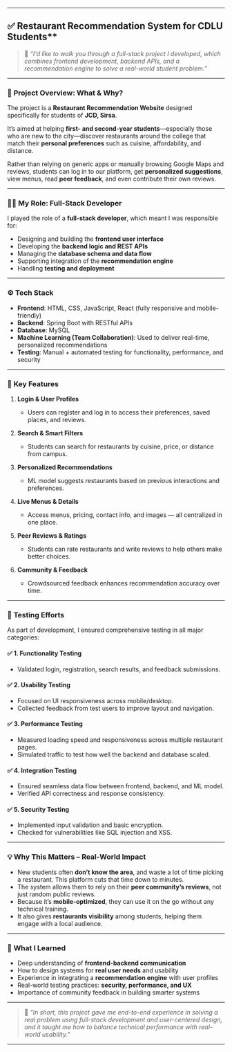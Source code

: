 
---

## ✅  Restaurant Recommendation System for CDLU Students**

> 👋 *“I'd like to walk you through a full-stack project I developed, which combines frontend development, backend APIs, and a recommendation engine to solve a real-world student problem.”*

---

### 🧠 **Project Overview: What & Why?**

The project is a **Restaurant Recommendation Website** designed specifically for students of **JCD, Sirsa**.

It’s aimed at helping **first- and second-year students**—especially those who are new to the city—discover restaurants around the college that match their **personal preferences** such as cuisine, affordability, and distance.

Rather than relying on generic apps or manually browsing Google Maps and reviews, students can log in to our platform, get **personalized suggestions**, view menus, read **peer feedback**, and even contribute their own reviews.

---

### 👨‍💻 **My Role: Full-Stack Developer**

I played the role of a **full-stack developer**, which meant I was responsible for:

* Designing and building the **frontend user interface**
* Developing the **backend logic and REST APIs**
* Managing the **database schema and data flow**
* Supporting integration of the **recommendation engine**
* Handling **testing and deployment**

---

### ⚙️ **Tech Stack**

* **Frontend**: HTML, CSS, JavaScript, React (fully responsive and mobile-friendly)
* **Backend**: Spring Boot with RESTful APIs
* **Database**: MySQL
* **Machine Learning (Team Collaboration)**: Used to deliver real-time, personalized recommendations
* **Testing**: Manual + automated testing for functionality, performance, and security

---

### 🚀 **Key Features**

1. **Login & User Profiles**

   * Users can register and log in to access their preferences, saved places, and reviews.

2. **Search & Smart Filters**

   * Students can search for restaurants by cuisine, price, or distance from campus.

3. **Personalized Recommendations**

   * ML model suggests restaurants based on previous interactions and preferences.

4. **Live Menus & Details**

   * Access menus, pricing, contact info, and images — all centralized in one place.

5. **Peer Reviews & Ratings**

   * Students can rate restaurants and write reviews to help others make better choices.

6. **Community & Feedback**

   * Crowdsourced feedback enhances recommendation accuracy over time.

---

### 🧪 **Testing Efforts**

As part of development, I ensured comprehensive testing in all major categories:

#### ✅ 1. **Functionality Testing**

* Validated login, registration, search results, and feedback submissions.

#### ✅ 2. **Usability Testing**

* Focused on UI responsiveness across mobile/desktop.
* Collected feedback from test users to improve layout and navigation.

#### ✅ 3. **Performance Testing**

* Measured loading speed and responsiveness across multiple restaurant pages.
* Simulated traffic to test how well the backend and database scaled.

#### ✅ 4. **Integration Testing**

* Ensured seamless data flow between frontend, backend, and ML model.
* Verified API correctness and response consistency.

#### ✅ 5. **Security Testing**

* Implemented input validation and basic encryption.
* Checked for vulnerabilities like SQL injection and XSS.

---

### 💡 **Why This Matters – Real-World Impact**

* New students often **don’t know the area**, and waste a lot of time picking a restaurant. This platform cuts that time down to minutes.
* The system allows them to rely on their **peer community’s reviews**, not just random public reviews.
* Because it’s **mobile-optimized**, they can use it on the go without any technical training.
* It also gives **restaurants visibility** among students, helping them engage with a local audience.

---

### 🧠 **What I Learned**

* Deep understanding of **frontend-backend communication**
* How to design systems for **real user needs** and usability
* Experience in integrating a **recommendation engine** with user profiles
* Real-world testing practices: **security, performance, and UX**
* Importance of community feedback in building smarter systems

---

> 🎯 *"In short, this project gave me end-to-end experience in solving a real problem using full-stack development and user-centered design, and it taught me how to balance technical performance with real-world usability."*

---
